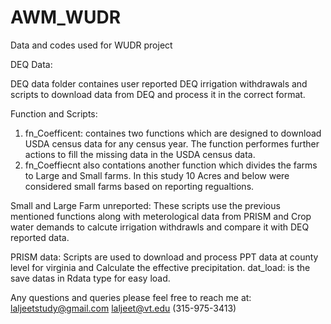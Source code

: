 # AWM_WUDR
Data and codes used for WUDR project

DEQ Data:

DEQ data folder containes user reported DEQ irrigation withdrawals and scripts to download data from DEQ and process it in the correct format.

Function and Scripts:
1. fn_Coefficent: containes two functions which are designed to download USDA census data for any census year. The function performes further actions to fill the missing data in the USDA census data. 
2. fn_Coeffiecnt also contations another function which divides the farms to Large and Small farms. In this study 10 Acres and below were considered small farms based on reporting regualtions. 

Small and Large Farm unreported: These scripts use the previous mentioned functions along with meterological data from PRISM and Crop water demands to calcute irrigation withdrawls and compare it with DEQ reported data.

PRISM data: Scripts are used to download and process PPT data at county level for virginia and Calculate the effective precipitation.
dat_load: is the save datas in Rdata type for easy load.

Any questions and queries please feel free to reach me at:  
laljeetstudy@gmail.com
laljeet@vt.edu
(315-975-3413)
